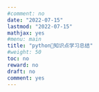 ```yaml
---
#comment: no
date: "2022-07-15"
lastmod: "2022-07-15"
mathjax: yes
#menu: main
title: "python🐍知识点学习总结"
#weight: 50
toc: no
reward: no
draft: no
comment: yes
---
```


